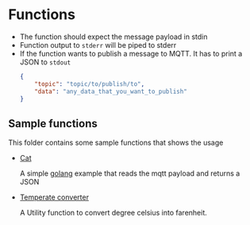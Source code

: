 # Functions

- The function should expect the message payload in stdin
- Function output to `stderr` will be piped to stderr
- If the function wants to publish a message to MQTT. It has to print a JSON to `stdout`
    ```json
    {
        "topic": "topic/to/publish/to",
        "data": "any_data_that_you_want_to_publish"
    }
    ```

## Sample functions

This folder contains some sample functions that shows the usage

- [Cat](./gocat)

    A simple [golang](https://golang.org/) example that reads the mqtt payload and returns a JSON

- [Temperate converter](./temp_converter)

    A Utility function to convert degree celsius into farenheit.
